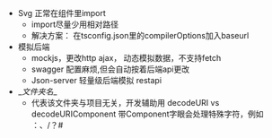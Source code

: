 
- Svg 正常在组件里import
  - import尽量少用相对路径
  - 解决方案： 在tsconfig.json里的compilerOptions加入baseurl
- 模拟后端
  - mockjs，更改http ajax， 动态模拟数据，不支持fetch
  - swagger 配置麻烦,但会自动按着后端api更改
  - Json-server 轻量级后端模拟 restapi
- \__文件夹名__ 
  - 代表该文件夹与项目无关，开发辅助用
decodeURI vs decodeURIComponent
带Component字眼会处理特殊字符，例如 ：、/？#